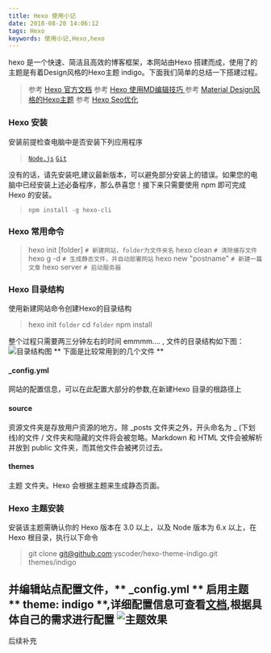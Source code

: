 ```yaml
---
title: Hexo 使用小记
date: 2018-08-20 14:06:12
tags: Hexo
keywords: 使用小记,Hexo,hexo
---
```

hexo 是一个快速、简洁且高效的博客框架<!--more-->，本网站由Hexo 搭建而成，使用了的主题是有着Design风格的Hexo主题 indigo。下面我们简单的总结一下搭建过程。


> 参考 [Hexo 官方文档](https://hexo.io/zh-cn/docs/)
> 参考 [Hexo 使用MD编辑技巧 ](https://youngwilliamz.github.io/2018-07-10-Hexo-Markdown/)
> 参考 [Material Design风格的Hexo主题](https://github.com/yscoder/hexo-theme-indigo)
> 参考 [Hexo Seo优化](https://www.jianshu.com/p/86557c34b671)

### Hexo 安装
安装前提检查电脑中是否安装下列应用程序
> [`Node.js`](https://nodejs.org/en/)
> [`Git`](https://git-scm.com/)

没有的话，请先安装吧,建议最新版本，可以避免部分安装上的错误。如果您的电脑中已经安装上述必备程序，那么恭喜您！接下来只需要使用 npm 即可完成 Hexo 的安装。
> `npm install -g hexo-cli`

### Hexo 常用命令

> hexo init [folder] 		`# 新建网站，folder为文件夹名`
> hexo clean				`# 清除缓存文件`
> hexo g -d		 			`# 生成静态文件，并自动部署网站`
> hexo new "postname" 		`# 新建一篇文章`
> hexo server 				`# 启动服务器`

### Hexo 目录结构
 使用新建网站命令创建Hexo的目录结构
 > hexo init `folder`
 > cd `folder`
 > npm install

整个过程只需要两三分钟左右的时间 emmmm.... , 文件的目录结构如下图：
![目录结构图](目录结构图.png)
** 下面是比较常用到的几个文件 **
#### _config.yml
网站的配置信息，可以在此配置大部分的参数,在新建Hexo 目录的根路径上
#### source
资源文件夹是存放用户资源的地方。除 _posts 文件夹之外，开头命名为 _ (下划线)的文件 / 文件夹和隐藏的文件将会被忽略。Markdown 和 HTML 文件会被解析并放到 public 文件夹，而其他文件会被拷贝过去。
#### themes
主题 文件夹。Hexo 会根据主题来生成静态页面。
### Hexo 主题安装
安装该主题需确认你的 Hexo 版本在 3.0 以上，以及 Node 版本为 6.x 以上，在 Hexo 根目录，执行以下命令
> git clone git@github.com:yscoder/hexo-theme-indigo.git themes/indigo

并编辑站点配置文件，** _config.yml ** 启用主题 ** theme: indigo **,详细配置信息可查看[文档](https://github.com/yscoder/hexo-theme-indigo/wiki),根据具体自己的需求进行配置
![主题效果](主题效果.png)
------
后续补充
<!-- {% img /主题效果.png 300 400 %} -->
